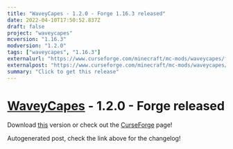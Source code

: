 ```yaml
---
title: "WaveyCapes - 1.2.0 - Forge 1.16.3 released"
date: 2022-04-10T17:50:52.837Z
draft: false
project: "waveycapes"
mcversion: "1.16.3"
modversion: "1.2.0"
tags: ["waveycapes", "1.16.3"]
externalurl: "https://www.curseforge.com/minecraft/mc-mods/waveycapes/files/3743871"
externalpost: "https://www.curseforge.com/minecraft/mc-mods/waveycapes/files/3743871"
summary: "Click to get this release"
---
```

# [WaveyCapes](/project/waveycapes) - 1.2.0 - Forge released
Download [this](https://www.curseforge.com/minecraft/mc-mods/waveycapes/files/3743871) version or check out the [CurseForge](https://www.curseforge.com/minecraft/mc-mods/waveycapes) page!

Autogenerated post, check the link above for the changelog!
